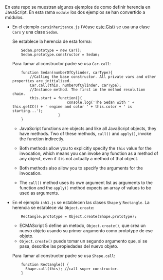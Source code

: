 En este repo se muestran algunos ejemplos de como definir herencia en JavaScript.
En esta rama `module` los dos ejemplos se han convertido a módulos.

* En el ejemplo `carsinheritance.js` (Véase [este Gist](https://gist.github.com/karanth/8358038)) se usa una clase `Cars` y una clase `Sedan`.

  Se establece la herencia de esta forma:

          Sedan.prototype = new Car();
          Sedan.prototype.constructor = Sedan;

  Para llamar al constructor padre se usa `Car.call`:

          function Sedan(numberOfCylinder, carType){
              //Calling the base constructor. All private vars and other properties are initialized. 
              Car.call(this, numberOfCylinder, carType);
              //Instance method. The first in the method resolution chain.
              this.start = function(){
                               console.log('The Sedan with ' + this.getCC() + ' engine and color ' + this.color + ' is starting...');
                           }
          }

    * JavaScript functions are objects and like all JavaScript objects, they have methods. 
    Two of these methods, `call()` and `apply()`, invoke the function indirectly. 

    * Both methods allow you to explicitly specify the `this` value for the invocation, 
    which means you can invoke any function as a method of any object, 
    even if it is not actually a method of that object. 

    * Both methods also allow you to specify the arguments for the invocation. 

    * The `call()` method uses its own argument list as arguments to the function and the `apply()` 
    method expects an array of values to be used as arguments. 

* En el ejemplo `inh1.js` se establecen las clases `Shape` y `Rectangle`.
  La herencia se establece via `Object.create`:

          Rectangle.prototype = Object.create(Shape.prototype);

    * ECMAScript 5 define un metodo, `Object.create()`, que crea un nuevo objeto
    usando su primer argumento como prototype de ese objeto. 
    * `Object.create()` puede tomar un segundo argumento que, si se pasa,
    describe las propiedades del nuevo objeto. 


  Para llamar al constructor padre se usa `Shape.call`:

          function Rectangle() {
            Shape.call(this); //call super constructor.
          }
